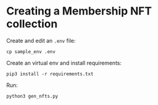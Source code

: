 # Creating a Membership NFT collection

Create and edit an `.env` file:
```
cp sample_env .env
```

Create an virtual env and install requirements:

```
pip3 install -r requirements.txt
```

Run:
```
python3 gen_nfts.py
```


